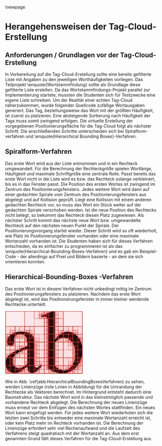 
\newpage

# Herangehensweisen der Tag-Cloud-Erstellung

## Anforderungen / Grundlagen vor der Tag-Cloud-Erstellung

In Vorbereitung auf die Tag-Cloud-Erstellung sollte eine bereits gefilterte Liste mit Angaben zu den jeweiligen Worthäufigkeiten vorliegen. Das Teilprojekt \enquote{Wortstammfindung} sollte als Grundlage diese gefilterte Liste erstellen. Da das Wortstammfindungs-Projekt parallel zur Implementierung startete, mussten die Studenten sich für Testzwecke eine eigene Liste schreiben. Um der Realität einer echten Tag-Cloud näherzukommen, wurde folgender Quellcode zufällige Wortausgaben generiert.
Das Tag, beziehungsweise das Wort mit der größten Häufigkeit, ist zuerst zu platzieren. Eine absteigende Sortierung nach Häufigkeit der Tags muss somit zwingend erfolgen. 
Die virtuelle Erstellung der vorgegebenen Positionierungsfläche für die Tag-Cloud folgt als nächster Schritt. Die anschließenden Schritte unterscheiden sich bei Spiralform-verfahren und \enquote{Hierarchical Bounding Boxes}-Verfahren. 

## Spiralform-Verfahren

Das erste Wort wird aus der Liste entnommen und in ein Rechteck umgewandelt. Für die Berechnung der Rechteckgröße spielen Wortlänge, Häufigkeit und maximale Schriftgröße eine zentrale Rolle. 
Passt bereits das erste Wort nicht in die Liste wird es bzw. das Rechteck solange verkleinert, bis es in das Fenster passt. Die Position des ersten Wortes ist zwingend im Zentrum des Positionierungsfensters. Jedes weitere Wort wird dann auf einer gedachten Spirale vom Zentrum des Positionierungsfensters aus abgelegt und auf Kollision geprüft. Liegt eine Kollision mit einem anderen gedachten Rechteck vor, so muss das Wort ein Stück weiter auf der gedachten Spirale verschoben werden. Ist die neue Position des Rechtecks nicht belegt, so bekommt das Rechteck diesen Platz zugewiesen. Als nächster Schritt kommt das nächste neue Wort bzw. umgewandelte Rechteck auf den nächsten neuen Punkt der Spirale. Der Positionierungsvorgang startet wieder. Dieser Schritt wird so oft wiederholt, wie Platz im Positionierungsfenster vorhanden oder eine maximale Wortanzahl vorhanden ist. 
Die Studenten haben sich für dieses Verfahren entschieden, da es einfacher zu programmieren ist als das \enquote{Hierarchical-Bounding-Boxes-Verfahren} und es gab ein Beispiel-Code - der allerdings auf Pixel und Bildern basierte - an dem sie sich orientieren konnten. 

## Hierarchical-Bounding-Boxes -Verfahren

Das erste Wort ist in diesem Verfahren nicht unbedingt mittig im Zentrum des Positionierungsfensters zu platzieren. Nachdem das erste Wort abgelegt ist, wird das Positionierungsfenster in immer kleiner werdende Rechtecke unterteilt. 

![\label{abb:HierarchicalBoundingBoxesVerfahren} Hierarchical-Bounding-Boxes: Aufteilung der Positionierungsfläche in Rechtecke](img/HierarchicalBoundingBoxesVerfahren.jpg)

Wie in Abb. \ref{abb:HierarchicalBoundingBoxesVerfahren} zu sehen, werden Linienzüge (rote Linien in Abbildung) für die Umrandung der Rechtecke als Vektoren berechnet. Im Hintergrund entsteht dadurch eine Baumstruktur. Das nächste Wort wird in das kleinstmöglich passende und vorhandene Rechteck abgelegt. Die Berechnung der neuen Linienzüge muss erneut vor dem Einfügen des nächsten Wortes stattfinden. Ein neues Wort kann eingefügt werden. Für jedes weitere Wort wiederholen sich die letzten zwei Schritte bis entweder eine maximale Wortanzahl erreicht ist, oder kein Platz mehr im Rechteck vorhanden ist. 
Die Berechnung der Linienzüge erfordert sehr viel Rechenaufwand und die Laufzeit des Verfahrens steigt quadratisch mit der Wortanzahl an. Aus dem erst genannten Grund fällt dieses Verfahren für die Tag-Cloud-Erstellung aus. 
